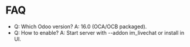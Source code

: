 # FAQ

- Q: Which Odoo version? A: 16.0 (OCA/OCB packaged).
- Q: How to enable? A: Start server with --addon im_livechat or install in UI.
